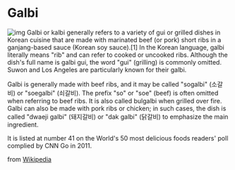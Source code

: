 # Galbi
![img](https://upload.wikimedia.org/wikipedia/commons/thumb/4/46/Korean.food-Galbi-03.jpg/800px-Korean.food-Galbi-03.jpg)
Galbi or kalbi generally refers to a variety of gui or grilled dishes in Korean cuisine that are made with marinated beef (or pork) short ribs in a ganjang-based sauce (Korean soy sauce).[1] In the Korean language, galbi literally means "rib" and can refer to cooked or uncooked ribs. Although the dish's full name is galbi gui, the word "gui" (grilling) is commonly omitted. Suwon and Los Angeles are particularly known for their galbi.

Galbi is generally made with beef ribs, and it may be called "sogalbi" (소갈비) or "soegalbi" (쇠갈비). The prefix "so" or "soe" (beef) is often omitted when referring to beef ribs. It is also called bulgalbi when grilled over fire. Galbi can also be made with pork ribs or chicken; in such cases, the dish is called "dwaeji galbi" (돼지갈비) or "dak galbi" (닭갈비) to emphasize the main ingredient.

It is listed at number 41 on the World's 50 most delicious foods readers' poll complied by CNN Go in 2011.

from [Wikipedia](https://en.wikipedia.org/wiki/Galbi)